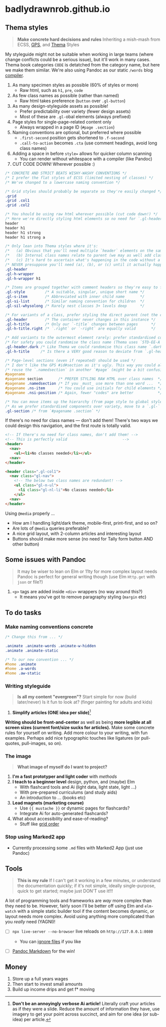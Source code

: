 # badlydrawnrob.github.io

## Thema styles

> **Make concrete hard decisions and rules**
> Inheriting a mish-mash from ECSS, [GPS](https://medium.com/@jescalan/bem-is-terrible-f421495d093a), and [Thema](https://ns.editeur.org/thema/en) Styles

My styleguide might not be suitable when working in large teams (where change conflicts could be a serious issue), but it'll work in many cases. Thema book categories `CODE` is detatched from the category name, but here we make them similar. We're also using Pandoc as our static `/words` blog [compiler](https://app.studyraid.com/en/read/15019/519413/processing-multiple-files-with-wildcards).

1. As many specimen styles as possible (60% of styles or more)
    - Raw html, such as `h1`, `pre`, `code`
2. As few class names as possible (rather than named)
    - Raw html takes preference (`button` over `.gl-button`)
3. As many design-styleguide assets as possible!
    - Prefer predictability over variety (fewer design assets)
    - Most of these are `.gl-`obal elements (always prefixed)
4. Page styles for single-page-related content only
    - Always wrapped in a page ID (`#page .section`)
5. Naming conventions are optional, but preferred where possible
    - `.first-second` position gets shortened to `.f-second`
    - `.call-to-action` becomes `.cta` (use comment headings, avoid long class names)
6. Adding a space in before `style=` allows for quicker column scanning
    - You can render without whitespace with a compiler (like Pandoc)
7. CUT CODE DOWN! Wherever possible :)

```css
/* CONCRETE AND STRICT BEATS WISHY-WASHY CONVENTIONS */
/* I prefer the flat styles of ECSS (limited nesting of classes) */
/* We've changed to a lowercase naming convention */

/* Grid styles should probably be separate so they're easily changed */
.grid
.grid .col1
.grid .col2

/* You should be using raw html wherever possible (cut code down!) */
/* Here we're directly styling html elements so no need for `.gl-header` class */
header
header h1
header h1 strong
header h1 strong a

/* Only lean into Thema styles where it's:
/*   (a) Obvious that you'll need multiple `header` elements on the same page       */
/*   (b) Internal class names relate to parent (we may as well add class to parent) */
/*   (c) It's hard to ascertain what's happening in the code without a class        */
/* NEVER presuppose you'll need (a), (b), or (c) until it actually happens (YAGNI)  */
.gl-header
.gl-h-wrapper
.gl-h-wrapper h1

/* Items are grouped together with comment headers so they're easy to find */
.gl-style         /* A suitable, singular, unique short name */
.gl-s-item        /* Abbreviated with inner child name       */
.gl-si-list       /* Similar naming convention for children  */
.gl-sil-whysolong /* Rarely nest classes 3+ levels deep      */

/* For variants of a class, prefer styling the direct parent (not the container) */
.gl-header        /* The container never changes in this instance */
.gl-h-title       /* Only our `-title` changes between pages      */
.gl-h-title.right /* `.right` or `-right` are equally valid       */

/* Add variants to the outermost element rarely: prefer standardised components */
/* For safety you could randomise the class name (Thema uses `5TD-EE-A`)     */
.gl-header.dark /* Like Thema we could randomise this class name `.dark123`  */
.gl-h-title     /* Is there a VERY good reason to deviate from `.gl-header`? */

/* Page-level sections (even if repeated) should be used */
/* I don't like the GPS #id#section as it's ugly. This way you could always */
/* reuse the `.namedsection` in another `#page` (might be a bit confusing)  */
#pagename
#pagename section       /* PREFER STYLING RAW HTML over class names  */
#pagename .namedsection /* If you _must_ use more than one word ...  */
#pagename .ns-item      /* You could use initials for child elements */
#pagename .nsi-position /* Again, fewer "codes" are better           */

/* You can move items up the hierarchy (from page style to global style) */
/* As we prefer standardised components over variety, move to a `.gl-` style */
.gl-section /* from `#pagename .section` */
```

If there's no need for class names — don't add them! There's two ways we could design this navigation, and the first route is totally valid.

```html
<!-- If there's no need for class names, don't add them! -->
<!-- This is perfectly valid                         -->
<header>
  <nav>
    <ul><li>No classes needed</li></ul>
  <nav>
</header>

<header class=".gl-col1">
  <nav class="gl-nav">
    <!-- The below two class names are redundant! -->
    <ul class="gl-n-ul">
      <li class="gl-nl-li">No classes needed</li>
    </ul>
  <nav>
</header>
```

Using `@media` properly ...

- How am I handling light/dark theme, mobile-first, print-first, and so on?
- Are lots of `@media` queries preferable?
- A nice grid layout, with 2-column articles and interesting layout
- Buttons should make more sense (no need for Tally form button AND other button)


## Some issues with Pandoc

> It may be wiser to lean on Elm or 11ty for more complex layout needs
> Pandoc is perfect for general writing though (use Elm `Http.get` with `json` or file?)

1. `<p>` tags are added inside `<div>` wrappers (no way around this?)
    - It means you've got to remove paragraphy styling (`margin` etc)


## To do tasks

### Make naming conventions concrete

```css
/* Change this from ... */

.animate .animate-words .animate-w-hidden
.animate .animate-static

/* To our new convention ... */
#home .animate
#home .a-words
#home .aw-static
```

### Writing styleguide

> **Is all my content "evergreen"?**
> Start simple for now (build later/never)
> Is it fun to look at? (finger painting for adults and kids)

1. **Simplify articles (ONE idea per slide)**[^1]

**Writing should be front-and-center** as well as being **more legible at all screen sizes (current font/size sucks for articles).** Make some concrete rules for yourself on writing. Add more colour to your writing, with fun examples. Perhaps add nice typographic touches like ligatures (or pull-quotes, pull-images, so on).

### The image

> **What image of myself do I want to project?**

1. **I'm a fast prototyper and light coder** with _methods_
2. **I teach to a beginner level** design, python, and (maybe) Elm 
    - With flashcard tools and Ai (light data, light state, light ...)
    - With pre-prepared curriculums (and study aids)
    - An introduction to ... (books etc)
3. **Lead magnets (marketing course)**
    - Use `{{ mustache }}` or dynamic pages for flashcards?
    - Integrate Ai for auto-generated flashcards?
4. What about accessibility and ease-of-reading?
    - Stuff like [grid order](https://rachelandrew.co.uk/archives/2019/06/04/grid-content-re-ordering-and-accessibility/)

### Stop using Marked2 app

- Currently processing some `.md` files with Marked2 App (just use Pandoc)


## Tools

> **This is my rule** If I can't get it working in a few minutes, or understand the documentation quickly; if it's not simple, ideally single-purpose, quick to get started; maybe just DON'T use it!!!

A lot of programming tools and frameworks are _way_ more complex than they need to be. However, fairly soon I'll be better off using Elm and `elm-watch` with a simple static builder tool if the content becomes dynamic, or layout needs more complex. Avoid using anything more complicated than you _really_ need (YAGNI)!

- [ ] `npx live-server --no-browser` live reloads on `http://127.0.0.1:8080`
    - You can [ignore files](https://github.com/tapio/live-server/issues/151) if you like
- [ ] [Pandoc Markdown](https://garrettgman.github.io/rmarkdown/authoring_pandoc_markdown.html) for the win!


## Money

1. Store up a full years wages
2. Then start to invest small amounts
3. Build up income drips and get f* moving


[^1]: **Don't be an annoyingly verbose Ai article!** Literally craft your articles as if they were a slide. Reduce the amount of information they have, use imagery to get your point across succinct, and aim for one idea (or sub-idea) per article.
